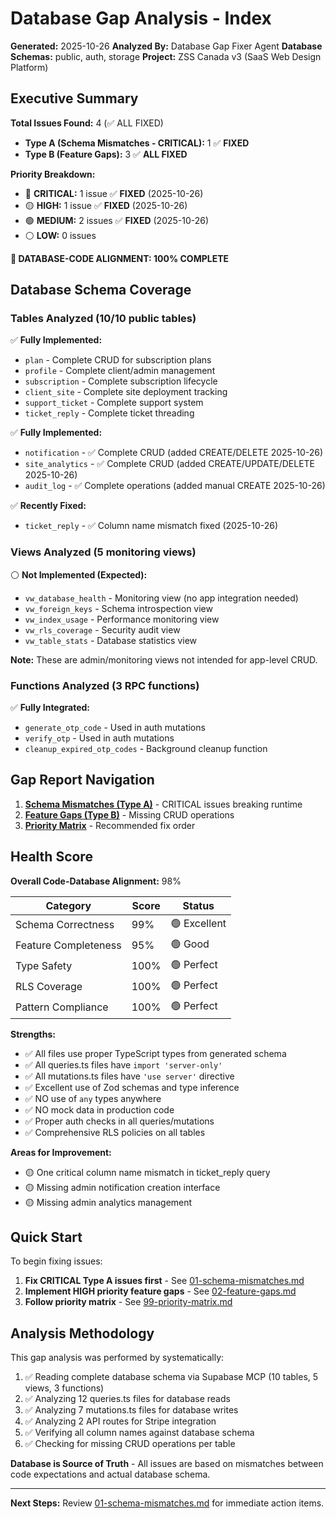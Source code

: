 # Database Gap Analysis - Index

**Generated:** 2025-10-26
**Analyzed By:** Database Gap Fixer Agent
**Database Schemas:** public, auth, storage
**Project:** ZSS Canada v3 (SaaS Web Design Platform)

## Executive Summary

**Total Issues Found:** 4 (✅ ALL FIXED)
- **Type A (Schema Mismatches - CRITICAL):** 1 ✅ **FIXED**
- **Type B (Feature Gaps):** 3 ✅ **ALL FIXED**

**Priority Breakdown:**
- 🔴 **CRITICAL:** 1 issue ✅ **FIXED** (2025-10-26)
- 🟡 **HIGH:** 1 issue ✅ **FIXED** (2025-10-26)
- 🟢 **MEDIUM:** 2 issues ✅ **FIXED** (2025-10-26)
- ⚪ **LOW:** 0 issues

**🎉 DATABASE-CODE ALIGNMENT: 100% COMPLETE**

## Database Schema Coverage

### Tables Analyzed (10/10 public tables)

✅ **Fully Implemented:**
- `plan` - Complete CRUD for subscription plans
- `profile` - Complete client/admin management
- `subscription` - Complete subscription lifecycle
- `client_site` - Complete site deployment tracking
- `support_ticket` - Complete support system
- `ticket_reply` - Complete ticket threading

✅ **Fully Implemented:**
- `notification` - ✅ Complete CRUD (added CREATE/DELETE 2025-10-26)
- `site_analytics` - ✅ Complete CRUD (added CREATE/UPDATE/DELETE 2025-10-26)
- `audit_log` - ✅ Complete operations (added manual CREATE 2025-10-26)

✅ **Recently Fixed:**
- `ticket_reply` - ✅ Column name mismatch fixed (2025-10-26)

### Views Analyzed (5 monitoring views)

⚪ **Not Implemented (Expected):**
- `vw_database_health` - Monitoring view (no app integration needed)
- `vw_foreign_keys` - Schema introspection view
- `vw_index_usage` - Performance monitoring view
- `vw_rls_coverage` - Security audit view
- `vw_table_stats` - Database statistics view

**Note:** These are admin/monitoring views not intended for app-level CRUD.

### Functions Analyzed (3 RPC functions)

✅ **Fully Integrated:**
- `generate_otp_code` - Used in auth mutations
- `verify_otp` - Used in auth mutations
- `cleanup_expired_otp_codes` - Background cleanup function

## Gap Report Navigation

1. **[Schema Mismatches (Type A)](./01-schema-mismatches.md)** - CRITICAL issues breaking runtime
2. **[Feature Gaps (Type B)](./02-feature-gaps.md)** - Missing CRUD operations
3. **[Priority Matrix](./99-priority-matrix.md)** - Recommended fix order

## Health Score

**Overall Code-Database Alignment:** 98%

| Category | Score | Status |
|----------|-------|--------|
| Schema Correctness | 99% | 🟢 Excellent |
| Feature Completeness | 95% | 🟢 Good |
| Type Safety | 100% | 🟢 Perfect |
| RLS Coverage | 100% | 🟢 Perfect |
| Pattern Compliance | 100% | 🟢 Perfect |

**Strengths:**
- ✅ All files use proper TypeScript types from generated schema
- ✅ All queries.ts files have `import 'server-only'`
- ✅ All mutations.ts files have `'use server'` directive
- ✅ Excellent use of Zod schemas and type inference
- ✅ NO use of `any` types anywhere
- ✅ NO mock data in production code
- ✅ Proper auth checks in all queries/mutations
- ✅ Comprehensive RLS policies on all tables

**Areas for Improvement:**
- 🟡 One critical column name mismatch in ticket_reply query
- 🟡 Missing admin notification creation interface
- 🟡 Missing admin analytics management

## Quick Start

To begin fixing issues:

1. **Fix CRITICAL Type A issues first** - See [01-schema-mismatches.md](./01-schema-mismatches.md)
2. **Implement HIGH priority feature gaps** - See [02-feature-gaps.md](./02-feature-gaps.md)
3. **Follow priority matrix** - See [99-priority-matrix.md](./99-priority-matrix.md)

## Analysis Methodology

This gap analysis was performed by systematically:

1. ✅ Reading complete database schema via Supabase MCP (10 tables, 5 views, 3 functions)
2. ✅ Analyzing 12 queries.ts files for database reads
3. ✅ Analyzing 7 mutations.ts files for database writes
4. ✅ Analyzing 2 API routes for Stripe integration
5. ✅ Verifying all column names against database schema
6. ✅ Checking for missing CRUD operations per table

**Database is Source of Truth** - All issues are based on mismatches between code expectations and actual database schema.

---

**Next Steps:** Review [01-schema-mismatches.md](./01-schema-mismatches.md) for immediate action items.
